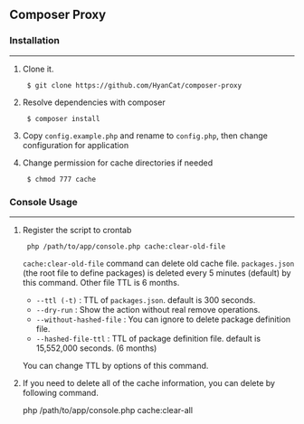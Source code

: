 ## Composer Proxy


### Installation
--------------

1. Clone it.

		$ git clone https://github.com/HyanCat/composer-proxy

2. Resolve dependencies with composer

    	$ composer install

3. Copy `config.example.php` and rename to `config.php`, then change configuration for application

4. Change permission for cache directories if needed

    	$ chmod 777 cache

### Console Usage
--------------

1. Register the script to crontab

    	php /path/to/app/console.php cache:clear-old-file

	`cache:clear-old-file` command can delete old cache file. `packages.json` (the root file to define packages) is deleted every 5 minutes (default) by this command. Other file TTL is 6 months.

	- `--ttl (-t)` : TTL of `packages.json`. default is 300 seconds.
	- `--dry-run` : Show the action without real remove operations.
	- `--without-hashed-file` : You can ignore to delete package definition file.
	- `--hashed-file-ttl` : TTL of package definition file. default is 15,552,000 seconds. (6 months)


	You can change TTL by options of this command.

2. If you need to delete all of the cache information, you can delete by following command.

    php /path/to/app/console.php cache:clear-all

